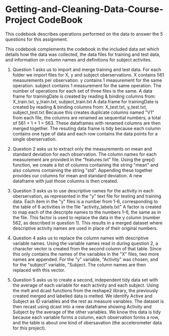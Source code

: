 # Getting-and-Cleaning-Data-Course-Project CodeBook

This codebook describes operations performed on the data to answer the
5 questions for this assignment.

This codebook complements the codebook in the included data set which details
how the data was collected, the data files for training and test data,
and information on column names and definitions for subject activites.

1. Question 1 asks us to import and merge training and test data.
For each folder we import files for X, y and subject oberservations.
X contains 561 measurements per observation.
y contains 1 measurement for the same operation.
subject contains 1 measurement for the same operation.
The number of operations for each set of three files is the same.
A data frame for trainingDate is created by reading & binding columns from:
        X_train.txt, y_train.txt, subject_train.txt
A data frame for trainingDate is created by reading & binding columns from: 
	X_test.txt, y_test.txt, subject_test.txt
Because this creates duplicate columns named "V1" from each file, the 
columns are renamed as sequential numbers, a total of 561 + 1 + 1 = 563.
These dataframes with renamed columns are then merged together.
The resuting data frame is tidy because each column contains one type of
data and each row contains the data points for a single oberservation.

2. Question 2 asks us to extract only the measurements on mean and standard deviation for each observation.
The column names for each measurement are provided in the "features.txt" file.
Using the grep() function, we create a list of columns containing the string
"mean" and also columns containing the string "std".
Appending these together provides our columns for mean and standard deviation.
A new dataframe with just those columns is then created.

3. Question 3 asks us to use descriptive names for the activity in each oberservation, as represented in the "y" text file for testing and training data.
Each item in the "y" files is a number from 1-6, corresponding to the table
of 6 activities in the file "activity_labels.txt"
A factor is created to map each of the descripte names to the numbers 1-6,
the same as in the file. 
This factor is used to replace the data in the y column (number 562,
as described in question 1). This results in a merged dataset where
descriptive activity names are used in place of their original numbers.

4. Question 4 asks us to replace the column names with descriptive variable
names. Using the variable names read in during question 2, a character
vector is created from the second column of that table. Since this only
contains the names of the variables in the "X" files, two more names are
appended. For the "y" variable, "Activity" was chosen, and for the "subject"
variable, "Subject.
The column names are then replaced with this vector.

5. Question 5 asks us to create a second, independent tidy data set with
the average of each variable for each activity and each subject.
Using the melt and dcast functions from the reshape2 library, the 
previously created merged and labelled data is melted. We identify
Active and Subject as ID variables and the rest as measure variables.
The dataset is then recast using dcast into a new dataframe showing Activity
and Subject by the average of the other variables.
We know this data is tidy because each variable forms a column, each
observation forms a row, and the table is about one kind of
obersavation (the accelerometer data for this project).
